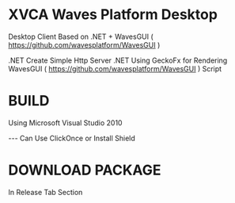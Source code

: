 # XVCA Waves Platform Desktop

Desktop Client Based on .NET + WavesGUI ( https://github.com/wavesplatform/WavesGUI )

.NET Create Simple Http Server 
.NET Using GeckoFx for Rendering WavesGUI ( https://github.com/wavesplatform/WavesGUI ) Script

# BUILD

Using Microsoft Visual Studio 2010

--- Can Use ClickOnce or Install Shield

# DOWNLOAD PACKAGE

In Release Tab Section
